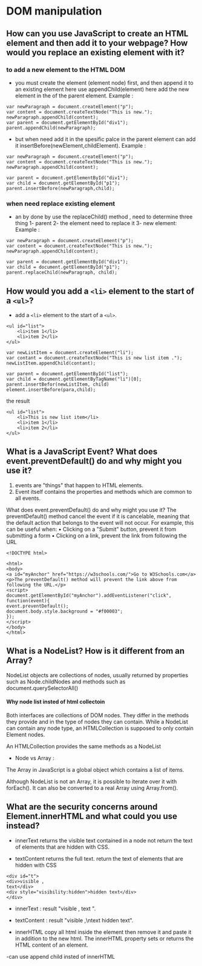 # DOM manipulation 
## How can you use JavaScript to create an HTML element and then add it to your webpage? How would you replace an existing element with it?
### to add a new element to the HTML DOM
- you must create the element (element node) first, and then append it to an existing element here use appendChild(element) here add the new element in the of the parent element.
Example : 
```
var newParagraph = document.createElement("p");
var content = document.createTextNode("This is new.");
newParagraph.appendChild(content);
var parent = document.getElementById("div1");
parent.appendChild(newParagraph);

```
- but when need add it in the spesific palce in the parent element can add it  insertBefore(newElement,childElement).
Example : 
```
var newParagraph = document.createElement("p");
var content = document.createTextNode("This is new.");
newParagraph.appendChild(content);

var parent = document.getElementById("div1");
var child = document.getElementById("p1");
parent.insertBefore(newParagraph,child);

```
### when need replace existing element
- an by done by use the replaceChild() method , need to determine three thing 1- parent 2- the element need to replace it 3- new element:
Example :
```
var newParagraph = document.createElement("p");
var content = document.createTextNode("This is new.");
newParagraph.appendChild(content);

var parent = document.getElementById("div1");
var child = document.getElementById("p1");
parent.replaceChild(newParagraph, child);

```
## How would you add a ```<li>``` element to the start of a ```<ul>```?
- add a ```<li>``` element to the start of a ```<ul>```.
```
<ul id="list">
	<li>item 1</li>
	<li>item 2</li>
</ul>
```
```
var newListItem = document.createElement("li");
var contant = document.createTextNode("This is new list item .");
newListItem.appendChild(contant);

var parent = document.getElementById("list");
var child = document.getElementByTagName("li")[0];
parent.insertBefor(newListItem, child)
element.insertBefore(para,child);

```
the result 
```
<ul id="list">
	<li>This is new list item</li>
	<li>item 1</li>
	<li>item 2</li>
</ul>
```
## What is a JavaScript Event? What does event.preventDefault() do and why might you use it?

1) events are "things" that happen to HTML elements.
2) Event itself contains the properties and methods which are common to all events.

What does event.preventDefault() do and why might you use it?
The preventDefault() method cancel the event if it is cancelable, meaning that the default action that belongs to the event will not occur.
For example, this can be useful when:
• Clicking on a "Submit" button, prevent it from submitting a form
• Clicking on a link, prevent the link from following the URL

```
<!DOCTYPE html>

<html>
<body>
<a id="myAnchor" href="https://w3schools.com/">Go to W3Schools.com</a>
<p>The preventDefault() method will prevent the link above from following the URL.</p>
<script>
document.getElementById("myAnchor").addEventListener("click", function(event){
event.preventDefault();
document.body.style.background = "#f00003";
});
</script>
</body>
</html>

```


## What is a NodeList? How is it different from an Array?
NodeList objects are collections of nodes, usually returned by properties such as Node.childNodes and methods such as document.querySelectorAll()

#### Why node list insted of html collectoin

Both interfaces are collections of DOM nodes. They differ in the methods they provide and in the type of nodes they can contain. While a NodeList can contain any node type, an HTMLCollection is supposed to only contain Element nodes.

An HTMLCollection provides the same methods as a NodeList

- Node vs Array :

The Array in JavaScript is a global object which contains a list of items.

Although NodeList is not an Array, it is possible to iterate over it with forEach(). It can also be converted to a real Array using Array.from().

## What are the security concerns around Element.innerHTML and what could you use instead?

- innerText
returns the visible text contained in a node
not return the text of elements that are hidden with CSS.

- textContent 
returns the full text.
return the text of elements that are hidden with CSS
```
<div id="t">
<div>visible , 
text</div>
<div style="visibility:hidden">hidden text</div>
</div>
```

- innerText : result  "visible , text ".
- textContent : result "visible ,\ntext  hidden text".

- innerHTML
copy all html inside the element then remove it and paste it in addition to the new html.
The innerHTML property sets or returns the HTML content of an element.

-can use append child insted of innerHTML
